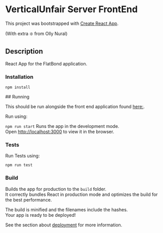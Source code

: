 # VerticalUnfair Server FrontEnd

This project was bootstrapped with [Create React App](https://github.com/facebook/create-react-app). 

(With extra :sparkle: from Olly Nural)

## Description

React App for the FlatBond application.

### Installation

```npm install```

## Running

This should be run alongside the front end application found [here:](https://github.com/OllyNural/VerticalUnfair-Web).

Run using:

```npm run start```
Runs the app in the development mode.<br>
Open [http://localhost:3000](http://localhost:3000) to view it in the browser.

### Tests

Run Tests using: 

```npm run test```

### Build

Builds the app for production to the `build` folder.<br>
It correctly bundles React in production mode and optimizes the build for the best performance.

The build is minified and the filenames include the hashes.<br>
Your app is ready to be deployed!

See the section about [deployment](https://facebook.github.io/create-react-app/docs/deployment) for more information.





